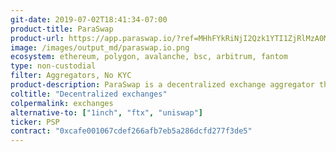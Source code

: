 ```yaml
---
git-date: 2019-07-02T18:41:34-07:00
product-title: ParaSwap
product-url: https://app.paraswap.io/?ref=MHhFYkRiNjI2Qzk1YTI1ZjRlMzA0MzM2YjFhZGNBZDA1MjFhMUJkY2Ex
image: /images/output_md/paraswap.io.png
ecosystem: ethereum, polygon, avalanche, bsc, arbitrum, fantom
type: non-custodial
filter: Aggregators, No KYC
product-description: ParaSwap is a decentralized exchange aggregator that provides the best prices over multiple DEXs on the Ethereum, and many others EVM blockchains. [Interview with ParaSwap CEO and founder, Mounir Benchemled](/paraswap).
coltitle: "Decentralized exchanges"
colpermalink: exchanges
alternative-to: ["1inch", "ftx", "uniswap"]
ticker: PSP
contract: "0xcafe001067cdef266afb7eb5a286dcfd277f3de5"
---
```

